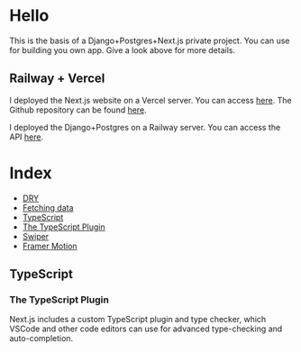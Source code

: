 # Hello

This is the basis of a Django+Postgres+Next.js private project. You can use for building you own app. Give a look above for more details.

## Railway + Vercel

I deployed the Next.js website on a Vercel server. You can access [here][vercel]. The Github repository can be found [here][next-repo].

I deployed the Django+Postgres on a Railway server. You can access the API [here][railway].

# Index

* [DRY](#dry)
* [Fetching data](#fetching-data)
* [TypeScript](#typescript)
* [The TypeScript Plugin](#the-typeScript-plugin)
* [Swiper](#swiper)
* [Framer Motion](#framer-motion)

## TypeScript

### The TypeScript Plugin
Next.js includes a custom TypeScript plugin and type checker, which VSCode and other code editors can use for advanced type-checking and auto-completion.

[django-repo]: https://github.com/django/django
[next-repo]: https://github.com/Ewerton12F/test-website
[railway]: https://teste-server-production.up.railway.app/api/services-list
[vercel]: https://test-website-rho-three.vercel.app/